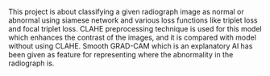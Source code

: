 This project is about classifying a given radiograph image as normal or abnormal using siamese network and various loss functions like triplet loss and focal triplet loss. CLAHE preprocessing technique is used for this model which enhances the contrast of the images, and it is compared with model without using CLAHE. Smooth GRAD-CAM which is an explanatory AI has been given as feature for representing where the abnormality in the radiograph is.
